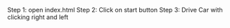 Step 1: open index.html
Step 2: Click on start button
Step 3: Drive Car with clicking right and left 
